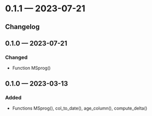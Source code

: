 
<a id='changelog-0.1.1'></a>
# 0.1.1 — 2023-07-21

## Changelog

## 0.1.0 — 2023-07-21

### Changed

- Function MSprog()

## 0.1.0 — 2023-03-13

### Added

- Functions MSprog(), col_to_date(), age_column(), compute_delta()
